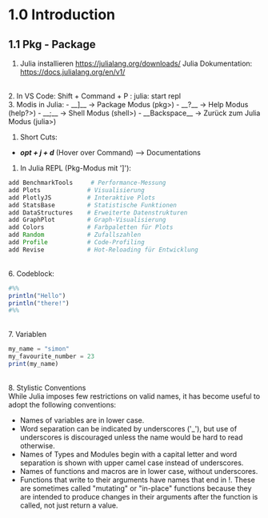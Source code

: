 # 1.0 Introduction

## 1.1 Pkg - Package

1. Julia installieren https://julialang.org/downloads/
Julia Dokumentation: https://docs.julialang.org/en/v1/
<br>
2. In VS Code: Shift + Command + P : julia: start repl 
<br>
3. Modis in Julia:
   - __]__ → Package Modus (pkg>)
   - __?__ → Help Modus (help?>)
   - __;__ → Shell Modus (shell>)
   - __Backspace__ → Zurück zum Julia Modus (julia>)
<br>
  
1. Short Cuts:
- ___opt + j + d___ (Hover over Command) --> Documentations 


1. In Julia REPL (Pkg-Modus mit ']'):

```julia
add BenchmarkTools     # Performance-Messung
add Plots             # Visualisierung
add PlotlyJS          # Interaktive Plots
add StatsBase         # Statistische Funktionen
add DataStructures    # Erweiterte Datenstrukturen
add GraphPlot         # Graph-Visualisierung
add Colors            # Farbpaletten für Plots
add Random            # Zufallszahlen
add Profile           # Code-Profiling
add Revise            # Hot-Reloading für Entwicklung
```
<br>
6. Codeblock:
  
```julia
#%% 
println("Hello")
println("there!")
#%% 
```
<br>
7. Variablen
   
```julia
my_name = "simon"
my_favourite_number = 23
print(my_name)
```
<br>
8. Stylistic Conventions
<br>
While Julia imposes few restrictions on valid names, it has become useful to adopt the following conventions:

- Names of variables are in lower case.
- Word separation can be indicated by underscores ('_'), but use of underscores is discouraged unless the name would be hard to read otherwise.
- Names of Types and Modules begin with a capital letter and word separation is shown with upper camel case instead of underscores.
- Names of functions and macros are in lower case, without underscores.
- Functions that write to their arguments have names that end in !. These are sometimes called "mutating" or "in-place" functions because they are intended to produce changes in their arguments after the function is called, not just return a value.



